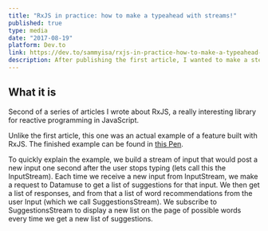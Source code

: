 ```yaml
---
title: "RxJS in practice: how to make a typeahead with streams!"
published: true
type: media
date: "2017-08-19"
platform: Dev.to
link: https://dev.to/sammyisa/rxjs-in-practice-how-to-make-a-typeahead-with-streams
description: After publishing the first article, I wanted to make a step by step example of how to use RxJS in a real life scenario. A typeahead is the perfect example because of the series of async events.
---
```


## What it is

Second of a series of articles I wrote about RxJS, a really interesting library for reactive programming in JavaScript. 

Unlike the first article, this one was an actual example of a feature built with RxJS. The finished example can be found in [this Pen](https://codepen.io/SammyIsra/pen/RZjxKJ).

To quickly explain the example, we build a stream of input that would post a new input one second after the user stops typing (lets call this the InputStream). Each time we receive a new input from InputStream, we make a request to Datamuse to get a list of suggestions for that input. We then get a list of responses, and from that a list of word recommendations from the user Input (which we call SuggestionsStream). We subscribe to SuggestionsStream to display a new list on the page of possible words every time we get a new list of suggestions.